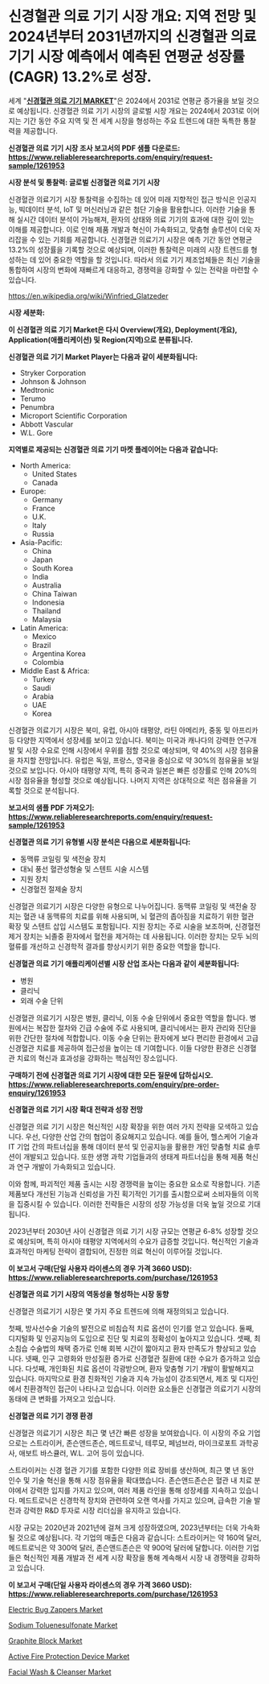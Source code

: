 <p><h1>신경혈관 의료 기기 시장 개요: 지역 전망 및 2024년부터 2031년까지의 신경혈관 의료 기기 시장 예측에서 예측된 연평균 성장률(CAGR) 13.2%로 성장.</h1></p><p>세계 "<strong><a href="https://www.reliableresearchreports.com/global-neurovascular-medical-devices-market-r1261953?utm_campaign=105&utm_medium=8&utm_source=Github&utm_content=ia&utm_term=17102024&utm_id=neurovascular-medical-devices">신경혈관 의료 기기 MARKET</a></strong>"은 2024에서 2031로 연평균 증가율을 보일 것으로 예상됩니다. 신경혈관 의료 기기 시장의 글로벌 시장 개요는 2024에서 2031로 이어지는 기간 동안 주요 지역 및 전 세계 시장을 형성하는 주요 트렌드에 대한 독특한 통찰력을 제공합니다.</p>
<p><strong>신경혈관 의료 기기 시장 조사 보고서의 PDF 샘플 다운로드: <a href="https://www.reliableresearchreports.com/enquiry/request-sample/1261953?utm_campaign=105&utm_medium=8&utm_source=Github&utm_content=ia&utm_term=17102024&utm_id=neurovascular-medical-devices">https://www.reliableresearchreports.com/enquiry/request-sample/1261953</a></strong></p>
<p><strong>시장 분석 및 통찰력: 글로벌 신경혈관 의료 기기 시장</strong></p>
<p><p>신경혈관 의료기기 시장 통찰력을 수집하는 데 있어 미래 지향적인 접근 방식은 인공지능, 빅데이터 분석, IoT 및 머신러닝과 같은 첨단 기술을 활용합니다. 이러한 기술을 통해 실시간 데이터 분석이 가능해져, 환자의 상태와 의료 기기의 효과에 대한 깊이 있는 이해를 제공합니다. 이로 인해 제품 개발과 혁신이 가속화되고, 맞춤형 솔루션이 더욱 자리잡을 수 있는 기회를 제공합니다. 신경혈관 의료기기 시장은 예측 기간 동안 연평균 13.2%의 성장률을 기록할 것으로 예상되며, 이러한 통찰력은 미래의 시장 트렌드를 형성하는 데 있어 중요한 역할을 할 것입니다. 따라서 의료 기기 제조업체들은 최신 기술을 통합하여 시장의 변화에 재빠르게 대응하고, 경쟁력을 강화할 수 있는 전략을 마련할 수 있습니다.</p></p>
<p><a href="%7CAUTHORITHY_DOMAIN_URL%7C?utm_campaign=105&utm_medium=8&utm_source=Github&utm_content=ia&utm_term=17102024&utm_id=neurovascular-medical-devices">https://en.wikipedia.org/wiki/Winfried_Glatzeder</a></p>
<p><strong>시장 세분화:</strong></p>
<p><strong>이 신경혈관 의료 기기 Market은 다시 Overview(개요), Deployment(개요), Application(애플리케이션) 및 Region(지역)으로 분류됩니다.</strong></p>
<p><strong>신경혈관 의료 기기 Market Player는 다음과 같이 세분화됩니다:</strong></p>
<p><ul><li>Stryker Corporation</li><li>Johnson & Johnson</li><li>Medtronic</li><li>Terumo</li><li>Penumbra</li><li>Microport Scientific Corporation</li><li>Abbott Vascular</li><li>W.L. Gore</li></ul></p>
<p><strong>지역별로 제공되는 신경혈관 의료 기기 마켓 플레이어는 다음과 같습니다:</strong></p>
<p><ul>
    <li>
        North America:
        <ul>
            <li>United States</li>
            <li>Canada</li>
        </ul>
    </li>
    <li>
        Europe:
        <ul>
            <li>Germany</li>
            <li>France</li>
            <li>U.K.</li>
            <li>Italy</li>
            <li>Russia</li>
        </ul>
    </li>
    <li>
        Asia-Pacific:
        <ul>
            <li>China</li>
            <li>Japan</li>
            <li>South Korea</li>
            <li>India</li>
            <li>Australia</li>
            <li>China Taiwan</li>
            <li>Indonesia</li>
            <li>Thailand</li>
            <li>Malaysia</li>
        </ul>
    </li>
    <li>
        Latin America:
        <ul>
            <li>Mexico</li>
            <li>Brazil</li>
            <li>Argentina Korea</li>
            <li>Colombia</li>
        </ul>
    </li>
    <li>
        Middle East & Africa:
        <ul>
            <li>Turkey</li>
            <li>Saudi</li>
            <li>Arabia</li>
            <li>UAE</li>
            <li>Korea</li>
        </ul>
    </li>
    </ul></p>
<p><p>신경혈관 의료기기 시장은 북미, 유럽, 아시아 태평양, 라틴 아메리카, 중동 및 아프리카 등 다양한 지역에서 성장세를 보이고 있습니다. 북미는 미국과 캐나다의 강력한 연구개발 및 시장 수요로 인해 시장에서 우위를 점할 것으로 예상되며, 약 40%의 시장 점유율을 차지할 전망입니다. 유럽은 독일, 프랑스, 영국을 중심으로 약 30%의 점유율을 보일 것으로 보입니다. 아시아 태평양 지역, 특히 중국과 일본은 빠른 성장률로 인해 20%의 시장 점유율을 형성할 것으로 예상됩니다. 나머지 지역은 상대적으로 적은 점유율을 기록할 것으로 분석됩니다.</p></p>
<p><strong>보고서의 샘플 PDF 가져오기: <a href="https://www.reliableresearchreports.com/enquiry/request-sample/1261953?utm_campaign=105&utm_medium=8&utm_source=Github&utm_content=ia&utm_term=17102024&utm_id=neurovascular-medical-devices">https://www.reliableresearchreports.com/enquiry/request-sample/1261953</a></strong></p>
<p><strong>신경혈관 의료 기기 유형별 시장 분석은 다음으로 세분화됩니다:</strong></p>
<p><ul><li>동맥류 코일링 및 색전술 장치</li><li>대뇌 풍선 혈관성형술 및 스텐트 시술 시스템</li><li>지원 장치</li><li>신경혈전 절제술 장치</li></ul></p>
<p><p>신경혈관 의료기기 시장은 다양한 유형으로 나누어집니다. 동맥류 코일링 및 색전술 장치는 혈관 내 동맥류의 치료를 위해 사용되며, 뇌 혈관의 좁아짐을 치료하기 위한 혈관 확장 및 스텐트 삽입 시스템도 포함됩니다. 지원 장치는 주로 시술을 보조하며, 신경혈전제거 장치는 뇌졸중 환자에서 혈전을 제거하는 데 사용됩니다. 이러한 장치는 모두 뇌의 혈류를 개선하고 신경학적 결과를 향상시키기 위한 중요한 역할을 합니다.</p></p>
<p><strong>신경혈관 의료 기기 애플리케이션별 시장 산업 조사는 다음과 같이 세분화됩니다:</strong></p>
<p><ul><li>병원</li><li>클리닉</li><li>외래 수술 단위</li></ul></p>
<p><p>신경혈관 의료기기 시장은 병원, 클리닉, 이동 수술 단위에서 중요한 역할을 합니다. 병원에서는 복잡한 절차와 긴급 수술에 주로 사용되며, 클리닉에서는 환자 관리와 진단을 위한 간단한 절차에 적합합니다. 이동 수술 단위는 환자에게 보다 편리한 환경에서 고급 신경혈관 치료를 제공하여 접근성을 높이는 데 기여합니다. 이들 다양한 환경은 신경혈관 치료의 혁신과 효과성을 강화하는 핵심적인 장소입니다.</p></p>
<p><strong>구매하기 전에 신경혈관 의료 기기 시장에 대한 모든 질문에 답하십시오. <a href="https://www.reliableresearchreports.com/enquiry/pre-order-enquiry/1261953?utm_campaign=105&utm_medium=8&utm_source=Github&utm_content=ia&utm_term=17102024&utm_id=neurovascular-medical-devices">https://www.reliableresearchreports.com/enquiry/pre-order-enquiry/1261953</a></strong></p>
<p><strong>신경혈관 의료 기기 시장 확대 전략과 성장 전망</strong></p>
<p><p>신경혈관 의료 기기 시장은 혁신적인 시장 확장을 위한 여러 가지 전략을 모색하고 있습니다. 우선, 다양한 산업 간의 협업이 중요해지고 있습니다. 예를 들어, 헬스케어 기술과 IT 기업 간의 파트너십을 통해 데이터 분석 및 인공지능을 활용한 개인 맞춤형 치료 솔루션이 개발되고 있습니다. 또한 생명 과학 기업들과의 생태계 파트너십을 통해 제품 혁신과 연구 개발이 가속화되고 있습니다.</p><p>이와 함께, 파괴적인 제품 출시는 시장 경쟁력을 높이는 중요한 요소로 작용합니다. 기존 제품보다 개선된 기능과 신뢰성을 가진 획기적인 기기를 출시함으로써 소비자들의 이목을 집중시킬 수 있습니다. 이러한 전략들은 시장의 성장 가능성을 더욱 높일 것으로 기대됩니다.</p><p>2023년부터 2030년 사이 신경혈관 의료 기기 시장 규모는 연평균 6-8% 성장할 것으로 예상되며, 특히 아시아 태평양 지역에서의 수요가 급증할 것입니다. 혁신적인 기술과 효과적인 마케팅 전략이 결합되어, 진정한 의료 혁신이 이루어질 것입니다.</p></p>
<p><strong>이 보고서 구매(단일 사용자 라이센스의 경우 가격 3660 USD): <a href="https://www.reliableresearchreports.com/purchase/1261953?utm_campaign=105&utm_medium=8&utm_source=Github&utm_content=ia&utm_term=17102024&utm_id=neurovascular-medical-devices">https://www.reliableresearchreports.com/purchase/1261953</a></strong></p>
<p><strong>신경혈관 의료 기기 시장의 역동성을 형성하는 시장 동향</strong></p>
<p><p>신경혈관 의료기기 시장은 몇 가지 주요 트렌드에 의해 재정의되고 있습니다. </p><p>첫째, 방사선수술 기술의 발전으로 비침습적 치료 옵션이 인기를 얻고 있습니다. 둘째, 디지털화 및 인공지능의 도입으로 진단 및 치료의 정확성이 높아지고 있습니다. 셋째, 최소침습 수술법의 채택 증가로 인해 회복 시간이 짧아지고 환자 만족도가 향상되고 있습니다. 넷째, 인구 고령화와 만성질환 증가로 신경혈관 질환에 대한 수요가 증가하고 있습니다. 다섯째, 개인화된 치료 옵션이 각광받으며, 환자 맞춤형 기기 개발이 활발해지고 있습니다. 마지막으로 환경 친화적인 기술과 지속 가능성이 강조되면서, 제조 및 디자인에서 친환경적인 접근이 나타나고 있습니다. 이러한 요소들은 신경혈관 의료기기 시장의 동태에 큰 변화를 가져오고 있습니다.</p></p>
<p><strong>신경혈관 의료 기기 경쟁 환경</strong></p>
<p><p>신경혈관 의료기기 시장은 최근 몇 년간 빠른 성장을 보여왔습니다. 이 시장의 주요 기업으로는 스트라이커, 존슨앤드존슨, 메드트로닉, 테루모, 페넘브라, 마이크로포트 과학공사, 애보트 바스큘러, W.L. 고어 등이 있습니다.</p><p>스트라이커는 신경 혈관 기기를 포함한 다양한 의료 장비를 생산하며, 최근 몇 년 동안 인수 및 기술 혁신을 통해 시장 점유율을 확대했습니다. 존슨앤드존슨은 혈관 내 치료 분야에서 강력한 입지를 가지고 있으며, 여러 제품 라인을 통해 성장세를 지속하고 있습니다. 메드트로닉은 신경학적 장치와 관련하여 오랜 역사를 가지고 있으며, 급속한 기술 발전과 강력한 R&D 투자로 시장 리더십을 유지하고 있습니다.</p><p>시장 규모는 2020년과 2021년에 걸쳐 크게 성장하였으며, 2023년부터는 더욱 가속화될 것으로 예상됩니다. 각 기업의 매출은 다음과 같습니다: 스트라이커는 약 160억 달러, 메드트로닉은 약 300억 달러, 존슨앤드존슨은 약 900억 달러에 달합니다. 이러한 기업들은 혁신적인 제품 개발과 전 세계 시장 확장을 통해 계속해서 시장 내 경쟁력을 강화하고 있습니다.</p></p>
<p><strong>이 보고서 구매(단일 사용자 라이센스의 경우 가격 3660 USD): <a href="https://www.reliableresearchreports.com/purchase/1261953?utm_campaign=105&utm_medium=8&utm_source=Github&utm_content=ia&utm_term=17102024&utm_id=neurovascular-medical-devices">https://www.reliableresearchreports.com/purchase/1261953</a></strong></p>
<p><p><a href="https://issuu.com/reportprime-2/docs/electric-bug-zappers-market-size-20_48a83f8a32a842?utm_campaign=105&utm_medium=8&utm_source=Github&utm_content=ia&utm_term=17102024&utm_id=neurovascular-medical-devices">Electric Bug Zappers Market</a></p><p><a href="https://www.linkedin.com/pulse/unlocking-growth-potential-strategic-analysis-sodium-toluenesulfonate-ghrwe?utm_campaign=105&utm_medium=8&utm_source=Github&utm_content=ia&utm_term=17102024&utm_id=neurovascular-medical-devices">Sodium Toluenesulfonate Market</a></p><p><a href="https://www.linkedin.com/pulse/global-graphite-block-market-opportunities-forecast-period-x2dge?utm_campaign=105&utm_medium=8&utm_source=Github&utm_content=ia&utm_term=17102024&utm_id=neurovascular-medical-devices">Graphite Block Market</a></p><p><a href="https://issuu.com/reportprime-2/docs/active-fire-protection-device-marke_f3cfd14774c812?utm_campaign=105&utm_medium=8&utm_source=Github&utm_content=ia&utm_term=17102024&utm_id=neurovascular-medical-devices">Active Fire Protection Device Market</a></p><p><a href="https://github.com/DianaWilson796/Market-Research-Report-List-1/blob/main/facial-wash-cleanser-market.md?utm_campaign=105&utm_medium=8&utm_source=Github&utm_content=ia&utm_term=17102024&utm_id=neurovascular-medical-devices">Facial Wash & Cleanser Market</a></p></p>